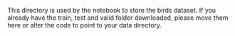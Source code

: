This directory is used by the notebook to store the birds dataset.
If you already have the train, test and valid folder downloaded,
please move them here or alter the code to point to your data directory.